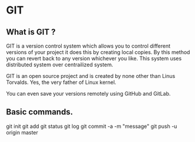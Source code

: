 # GIT

## What is GIT ?
GIT is a version control system which allows you to control different versions of your project it does this by creating local copies. By this method you can revert back to any version whichever you like. This system uses distributed system over centrailized system. 

GIT is an open source project and is created by none other than Linus Torvalds. Yes, the very father of Linux kernel. 

You can even save your versions remotely using GitHub and GitLab.  

## Basic commands. 

git init
git add
git status
git log 
git commit -a -m "message"
git push -u origin master 

